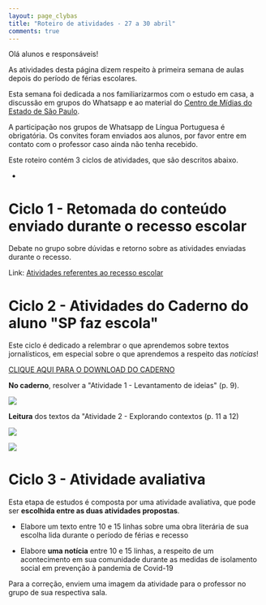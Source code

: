 ```yaml
---
layout: page_clybas
title: "Roteiro de atividades - 27 a 30 abril"
comments: true
---
```


Olá alunos e responsáveis!

As atividades desta página dizem respeito à primeira semana de aulas depois do período de férias escolares.

Esta semana foi dedicada a nos familiarizarmos com o estudo em casa, a discussão em grupos do Whatsapp e ao material do [Centro de Mídias do Estado de São Paulo](https://centrodemidiasp.educacao.sp.gov.br/).

A participação nos grupos de Whatsapp de Língua Portuguesa é obrigatória. Os convites foram enviados aos alunos, por favor entre em contato com o professor caso ainda não tenha recebido.

Este roteiro contém 3 ciclos de atividades, que são descritos abaixo.


-

# Ciclo 1 - Retomada do conteúdo enviado durante o recesso escolar

Debate no grupo sobre dúvidas e retorno sobre as atividades enviadas durante o recesso.

Link: [Atividades referentes ao recesso escolar]({{site.baseurl}}/clybas/recessos)

# Ciclo 2 - Atividades do Caderno do aluno "SP faz escola"

Este ciclo é dedicado a relembrar o que aprendemos sobre textos jornalísticos, em especial sobre o que aprendemos a respeito das *notícias*!

[CLIQUE AQUI PARA O DOWNLOAD DO CADERNO](https://drive.google.com/file/d/1lTPexY2HO9pWwaOovYWnVc8dJIWsrnXu/view?usp=sharing)

**No caderno**, resolver a "Atividade 1 - Levantamento de ideias" (p. 9).

![]({{site.baseurl}}/{{site.img_path}}/clybas/semana_um_1.jpg)

**Leitura** dos textos da "Atividade 2 - Explorando contextos (p. 11 a 12)

![]({{site.baseurl}}/{{site.img_path}}/clybas/semana_um_2.jpg)

![]({{site.baseurl}}/{{site.img_path}}/clybas/semana_um_3.jpg)

# Ciclo 3 - Atividade avaliativa

Esta etapa de estudos é composta por uma atividade avaliativa, que pode ser **escolhida entre as duas atividades propostas**.

- Elabore um texto entre 10 e 15 linhas sobre uma obra literária de sua escolha lida durante o período de férias e recesso

- Elabore **uma notícia** entre 10 e 15 linhas, a respeito de um acontecimento em sua comunidade durante as medidas de isolamento social em prevenção à pandemia de Covid-19

Para a correção, enviem uma imagem da atividade para o professor no grupo de sua respectiva sala.
